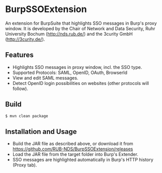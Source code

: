 # BurpSSOExtension
An extension for BurpSuite that highlights SSO messages in Burp's proxy window.
It is developed by the Chair of Network and Data Security, Ruhr University 
Bochum (http://nds.rub.de/) and the 3curity GmbH (http://3curity.de/).

## Features

- Highlights SSO messages in proxy window, incl. the SSO type.
- Supported Protocols: SAML, OpenID, OAuth, BrowserId
- View and edit SAML messages.
- Detect OpenID login possibilities on websites (other protocols will follow).

## Build
```bash
$ mvn clean package
```
## Installation and Usage

- Build the JAR file as described above, or download it from https://github.com/RUB-NDS/BurpSSOExtension/releases
- Load the JAR file from the target folder into Burp's Extender.
- SSO messages are highlighted automatically in Burp's HTTP history (Proxy tab).
